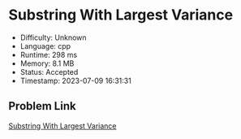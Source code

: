 # Substring With Largest Variance

- Difficulty: Unknown
- Language: cpp
- Runtime: 298 ms
- Memory: 8.1 MB
- Status: Accepted
- Timestamp: 2023-07-09 16:31:31

## Problem Link
[Substring With Largest Variance](https://leetcode.com/problems/substring-with-largest-variance)

